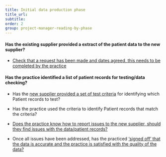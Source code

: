 ```yaml
---
title: Initial data production phase
title_url:
subtitle: 
order: 2
group: project-manager-reading-by-phase
---
```


#### Has the existing supplier provided a extract of the patient data to the new supplier?

* [Check that a request has been made and dates agreed, this needs to be completed by the practice](/prm-practice-migration/guide/get-started#agree-a-provisional-go-live-date)

#### Has the practice identified a list of patient records for testing/data checking?

* Has the [new supplier provided a set of test criteria](/prm-practice-migration/guide/pre-migration-tasks#data-checking-preparation) for identifying which Patient records to test?

* Has the practice used the criteria to identify Patient records that match the criteria?

* [Does the practice know how to report issues to the new supplier, should they find issues with the data/patient records?](/prm-practice-migration/guide/initial-data-production#reporting-issues-with-data)

* Once all issues have been addressed, has the practiced [‘signed off’ that the data is accurate and the practice is satisfied with the quality of the data?](/prm-practice-migration/guide/initial-data-production#signing-off-the-data-checking)
